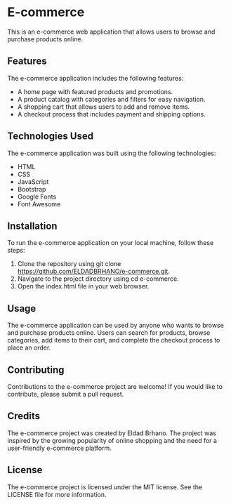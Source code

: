 # E-commerce
This is an e-commerce web application that allows users to browse and purchase products online.

## Features
The e-commerce application includes the following features:

- A home page with featured products and promotions.
- A product catalog with categories and filters for easy navigation.
- A shopping cart that allows users to add and remove items.
- A checkout process that includes payment and shipping options.


## Technologies Used
The e-commerce application was built using the following technologies:

- HTML
- CSS
- JavaScript
- Bootstrap
- Google Fonts
- Font Awesome

## Installation
To run the e-commerce application on your local machine, follow these steps:

1. Clone the repository using git clone https://github.com/ELDADBRHANO/e-commerce.git.
2. Navigate to the project directory using cd e-commerce.
3. Open the index.html file in your web browser.

## Usage
The e-commerce application can be used by anyone who wants to browse and purchase products online. Users can search for products, browse categories, add items to their cart, and complete the checkout process to place an order.

## Contributing
Contributions to the e-commerce project are welcome! If you would like to contribute, please submit a pull request.

## Credits
The e-commerce project was created by Eldad Brhano. The project was inspired by the growing popularity of online shopping and the need for a user-friendly e-commerce platform.

## License
The e-commerce project is licensed under the MIT license. See the LICENSE file for more information.
